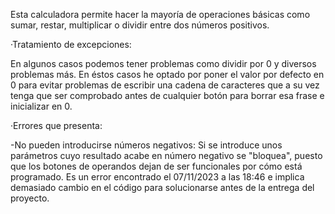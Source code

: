 Esta calculadora permite hacer la mayoría de operaciones básicas como sumar, restar, multiplicar o dividir entre dos
números positivos.


·Tratamiento de excepciones:

En algunos casos podemos tener problemas como dividir por 0 y diversos problemas más.
En éstos casos he optado por poner el valor por defecto en 0 para evitar problemas de escribir una cadena de caracteres
que a su vez tenga que ser comprobado antes de cualquier botón para borrar esa frase e inicializar en 0.


·Errores que presenta:

-No pueden introducirse números negativos:
    Si se introduce unos parámetros cuyo resultado acabe en número negativo se "bloquea", puesto que los botones de operandos
    dejan de ser funcionales por cómo está programado. Es un error encontrado el 07/11/2023 a las 18:46 e implica demasiado
    cambio en el código para solucionarse antes de la entrega del proyecto.
